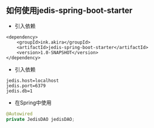 ## 如何使用jedis-spring-boot-starter

* 引入依赖
```
<dependency>
    <groupId>ink.akira</groupId>
    <artifactId>jedis-spring-boot-starter</artifactId>
    <version>1.0-SNAPSHOT</version>
</dependency>
```

* 引入依赖
```
jedis.host=localhost
jedis.port=6379
jedis.db=1
```

* 在Spring中使用
```java
@Autowired
private JedisDAO jedisDAO;
```